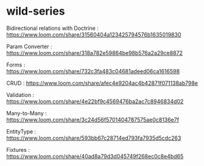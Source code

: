 # wild-series

Bidirectional relations with Doctrine  : https://www.loom.com/share/31560404a123425794576b1635019830


Param Converter : https://www.loom.com/share/318a782e59864be98b576a2a29ce8872


Forms : https://www.loom.com/share/732c3fa483c04681adeed06ca1616598


CRUD : https://www.loom.com/share/afec4e9204ac4b42871f071138ab798e


Validation : https://www.loom.com/share/4e22bf9c4569476ba2ac7c8946834d02


Many-to-Many : https://www.loom.com/share/3c24d56f5701404787575ae0c8136e7f


EntityType : https://www.loom.com/share/593bb67c28714ed793fa7935d5cdc263


Fixtures : https://www.loom.com/share/40ad8a79d3d045749f268ec0c8e4bd65
